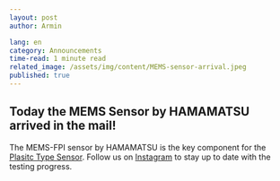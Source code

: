 ```yaml
---
layout: post
author: Armin

lang: en
category: Announcements
time-read: 1 minute read
related_image: /assets/img/content/MEMS-sensor-arrival.jpeg
published: true
---
```

## Today the MEMS Sensor by HAMAMATSU arrived in the mail!
 
The MEMS-FPI sensor by HAMAMATSU is the key component for the [Plasitc Type Sensor](https://openrecycling.com/en/projects/2021/01/06/plastic-type-sensor.html). Follow us on [Instagram](https://www.instagram.com/openrecycling/) to stay up to date with the testing progress. 